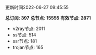 更新时间2022-06-27 09:45:55

**总订阅: 397**
**总节点: 15555**
**有效节点: 2871**
- v2ray节点: 2011
- ss节点: 514
- ssr节点: 181
- trojan节点: 165
